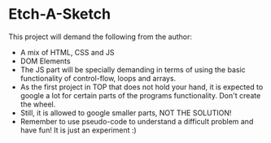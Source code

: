 # Etch-A-Sketch

This project will demand the following from the author:
- A mix of HTML, CSS and JS
- DOM Elements 
- The JS part will be specially demanding in terms of using the basic
  functionality of control-flow, loops and arrays.
- As the first project in TOP that does not hold your hand, 
  it is expected to google a lot for certain parts of the programs
  functionality. Don't create the wheel.
- Still, it is allowed to google smaller parts, NOT THE SOLUTION!
- Remember to use pseudo-code to understand a difficult problem
  and have fun! It is just an experiment :)